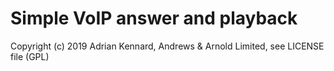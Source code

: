 # Simple VoIP answer and playback

Copyright (c) 2019 Adrian Kennard, Andrews & Arnold Limited, see LICENSE file (GPL)
